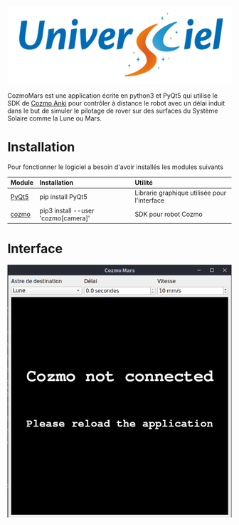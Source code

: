 <p align="center"><img src="README/logo.png"></p>

CozmoMars est une application écrite en python3 et PyQt5 qui utilise le SDK de [Cozmo Anki](https://ankicozmorobot.com/) pour contrôler à distance le robot avec un délai induit dans le but de simuler le pilotage de rover sur des surfaces du Système Solaire comme la Lune ou Mars.

# Installation

Pour fonctionner le logiciel a besoin d'avoir installés les modules suivants

Module | Installation | Utilité
:- | :- | :-
[PyQt5](https://www.riverbankcomputing.com/software/pyqt/) | pip install PyQt5 | Librarie graphique utilisée pour l'interface
[cozmo](http://cozmosdk.anki.com/docs/index.html) | pip3 install --user 'cozmo[camera]' | SDK pour robot Cozmo

# Interface

<p align="center"><img src="README/interface.png"></p>


